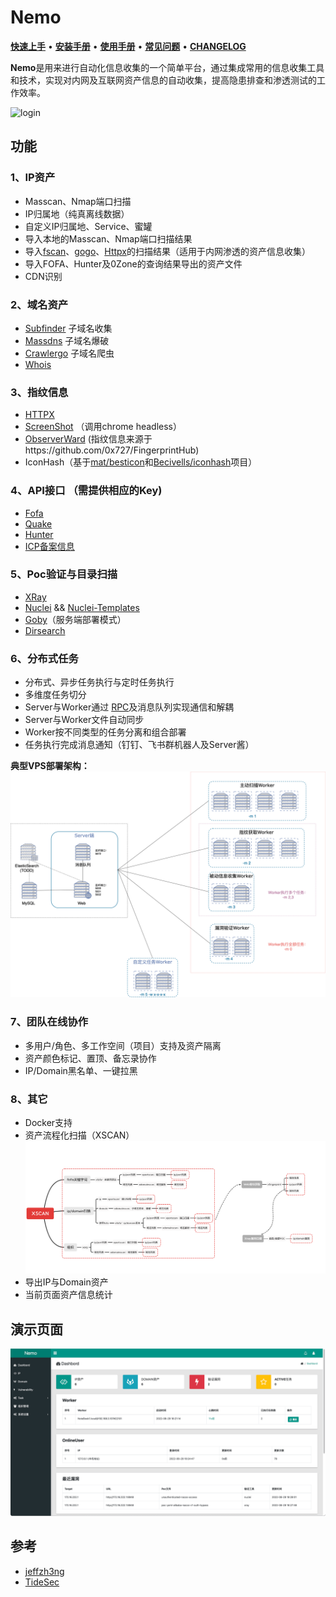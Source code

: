 # Nemo

**[快速上手](docs/quickstart.md)** • **[安装手册](docs/install.md)** • **[使用手册](docs/usage.md)** • **[常见问题](docs/question.md)** • **[CHANGELOG](CHANGELOG.md)**

**Nemo**是用来进行自动化信息收集的一个简单平台，通过集成常用的信息收集工具和技术，实现对内网及互联网资产信息的自动收集，提高隐患排查和渗透测试的工作效率。

<img src="docs/image/index.png" alt="login" />





## 功能

### 1、IP资产

- Masscan、Nmap端口扫描
- IP归属地（纯真离线数据）
- 自定义IP归属地、Service、蜜罐
- 导入本地的Masscan、Nmap端口扫描结果
- 导入[fscan](https://github.com/shadow1ng/fscan)、[gogo](https://github.com/chainreactors/gogo)、[Httpx]( https://github.com/projectdiscovery/httpx)的扫描结果（适用于内网渗透的资产信息收集）
- 导入FOFA、Hunter及0Zone的查询结果导出的资产文件
- CDN识别

### 2、域名资产

- [Subfinder](https://github.com/projectdiscovery/subfinder) 子域名收集
- [Massdns](https://github.com/blechschmidt/massdns) 子域名爆破
- [Crawlergo](https://github.com/Qianlitp/crawlergo) 子域名爬虫
- [Whois](https://github.com/likexian/whois)

### 3、指纹信息

- [HTTPX](https://github.com/projectdiscovery/httpx) 
- [ScreenShot](https://github.com/chromedp/chromedp) （调用chrome headless）
- [ObserverWard](https://github.com/0x727/ObserverWard_0x727)  (指纹信息来源于https://github.com/0x727/FingerprintHub)
- IconHash（基于[mat/besticon](github.com/mat/besticon)和[Becivells/iconhash](github.com/Becivells/iconhash)项目）


### 4、API接口 （需提供相应的Key)

- [Fofa](https://fofa.info/)
- [Quake](https://quake.360.cn)
- [Hunter](https://hunter.qianxin.com/)
- [ICP备案信息](http://icp.chinaz.com/)

### 5、Poc验证与目录扫描

- [XRay](https://github.com/chaitin/xray)
- [Nuclei](https://github.com/projectdiscovery/nuclei) && [Nuclei-Templates](https://github.com/projectdiscovery/nuclei-templates)
- [Goby](https://gobysec.net/)（服务端部署模式）
- [Dirsearch](https://github.com/evilsocket/dirsearch)

### 6、分布式任务

- 分布式、异步任务执行与定时任务执行
- 多维度任务切分
- Server与Worker通过 [RPC](https://github.com/smallnest/rpcx)及消息队列实现通信和解耦
- Server与Worker文件自动同步
- Worker按不同类型的任务分离和组合部署
- 任务执行完成消息通知（钉钉、飞书群机器人及Server酱）

**典型VPS部署架构：**
![nemo_vps](docs/image/nemo_vps.png)



### 7、团队在线协作

- 多用户/角色、多工作空间（项目）支持及资产隔离
- 资产颜色标记、置顶、备忘录协作
- IP/Domain黑名单、一键拉黑

### 8、其它

- Docker支持
- 资产流程化扫描（XSCAN）![xscan](docs/image/9-1.xscan2.png)
- 导出IP与Domain资产
- 当前页面资产信息统计

## 演示页面

<img src="docs/demo.gif" />



## 参考

- [jeffzh3ng](https://github.com/jeffzh3ng/fuxi)
- [TideSec](https://github.com/TideSec/Mars)